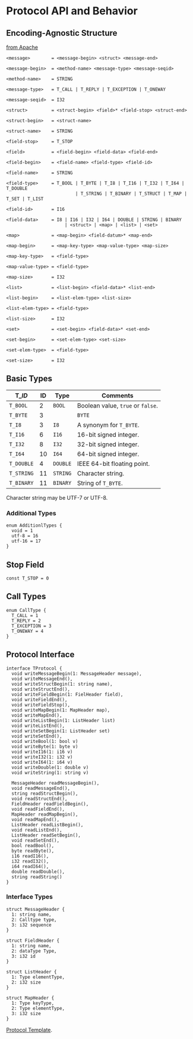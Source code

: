 # Protocol API and Behavior

## Encoding-Agnostic Structure

[from Apache](https://github.com/apache/thrift/edit/master/doc/specs/thrift-protocol-spec.md)

```ebnf
<message>        = <message-begin> <struct> <message-end>

<message-begin>  = <method-name> <message-type> <message-seqid>

<method-name>    = STRING

<message-type>   = T_CALL | T_REPLY | T_EXCEPTION | T_ONEWAY

<message-seqid>  = I32

<struct>         = <struct-begin> <field>* <field-stop> <struct-end>

<struct-begin>   = <struct-name>

<struct-name>    = STRING

<field-stop>     = T_STOP

<field>          = <field-begin> <field-data> <field-end>

<field-begin>    = <field-name> <field-type> <field-id>

<field-name>     = STRING

<field-type>     = T_BOOL | T_BYTE | T_I8 | T_I16 | T_I32 | T_I64 | T_DOUBLE
                          | T_STRING | T_BINARY | T_STRUCT | T_MAP | T_SET | T_LIST

<field-id>       = I16

<field-data>     = I8 | I16 | I32 | I64 | DOUBLE | STRING | BINARY
                      | <struct> | <map> | <list> | <set>

<map>            = <map-begin> <field-datum>* <map-end>

<map-begin>      = <map-key-type> <map-value-type> <map-size>

<map-key-type>   = <field-type>

<map-value-type> = <field-type>

<map-size>       = I32

<list>           = <list-begin> <field-data>* <list-end>

<list-begin>     = <list-elem-type> <list-size>

<list-elem-type> = <field-type>

<list-size>      = I32

<set>            = <set-begin> <field-data>* <set-end>

<set-begin>      = <set-elem-type> <set-size>

<set-elem-type>  = <field-type>

<set-size>       = I32
```

## Basic Types

T_*ID*     | ID | Type     | Comments
-----------|----|----------|-----------------------------------
`T_BOOL`   | 2  | `BOOL`   | Boolean value, `true` or `false`.
`T_BYTE`   | 3  || `BYTE`   | A single signed 8-bit byte.
`T_I8`     | 3  | `I8`     | A synonym for `T_BYTE`.
`T_I16`    | 6  | `I16`    | 16-bit signed integer.
`T_I32`    | 8  | `I32`    | 32-bit signed integer.
`T_I64`    | 10 | `I64`    | 64-bit signed integer.
`T_DOUBLE` | 4  | `DOUBLE` | IEEE 64-bit floating point.
`T_STRING` | 11 | `STRING` | Character string.
`T_BINARY` | 11 | `BINARY` | String of `T_BYTE`.

Character string may be UTF-7 or UTF-8.

### Additional Types
```
enum AdditionlTypes {
  void = 1
  utf-8 = 16
  utf-16 = 17
}
```

## Stop Field

```
const T_STOP = 0
```

## Call Types

```
enum CallType {
  T_CALL = 1
  T_REPLY = 2
  T_EXCEPTION = 3
  T_ONEWAY = 4
}
```

## Protocol Interface

```Thrift
interface TProtocol {
  void writeMessageBegin(1: MessageHeader message),
  void writeMessageEnd(),
  void writeStructBegin(1: string name),
  void writeStructEnd(),
  void writeFieldBegin(1: FielHeader field),
  void writeFieldEnd(),
  void writeFieldStop(),
  void writeMapBegin(1: MapHeader map),
  void writeMapEnd(),
  void writeListBegin(1: ListHeader list)
  void writeListEnd(),
  void writeSetBegin(1: ListHeader set)
  void writeSetEnd(),
  void writeBool(1: bool v)
  void writeByte(1: byte v)
  void writeI16(1: i16 v)
  void writeI32(1: i32 v)
  void writeI64(1: i64 v)
  void writeDouble(1: double v)
  void writeString(1: string v)

  MessageHeader readMessageBegin(),
  void readMessageEnd(),
  string readStructBegin(),
  void readStructEnd(),
  FieldHeader readFieldBegin(),
  void readFieldEnd(),
  MapHeader readMapBegin(),
  void readMapEnd(),
  ListHeader readListBegin(),
  void readListEnd(),
  ListHeader readSetBegin(),
  void readSetEnd(),
  bool readBool(),
  byte readByte(),
  i16 readI16(),
  i32 readI32(),
  i64 readI64(),
  double readDouble(),
  string readString()
}
```

### Interface Types

```
struct MessageHeader {
  1: string name,
  2: Calltype type,
  3: i32 sequence
}

struct FieldHeader {
  1: string name,
  2: dataType Type,
  3: i32 id
}

struct ListHeader {
  1: Type elementType,
  2: i32 size
}

struct MapHeader {
  1: Type keyType,
  2: Type elementType,
  3: i32 size
}
```

[Protocol Template](https://johnstonskj.github.io/thrift-specs/protocol-template).
